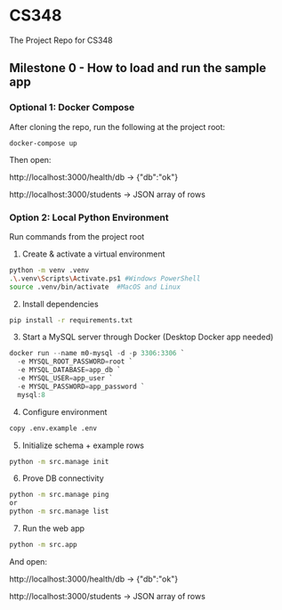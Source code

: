 # CS348
The Project Repo for CS348

## Milestone 0 - How to load and run the sample app

### Optional 1: Docker Compose

After cloning the repo, run the following at the project root:
```
docker-compose up
```

Then open:

http://localhost:3000/health/db
 → {"db":"ok"}

http://localhost:3000/students
 → JSON array of rows

### Option 2: Local Python Environment

Run commands from the project root

1) Create & activate a virtual environment
```bash
python -m venv .venv
.\.venv\Scripts\Activate.ps1 #Windows PowerShell
source .venv/bin/activate  #MacOS and Linux
```

2) Install dependencies
```bash
pip install -r requirements.txt
```

3) Start a MySQL server through Docker (Desktop Docker app needed)

```powershell
docker run --name m0-mysql -d -p 3306:3306 `
  -e MYSQL_ROOT_PASSWORD=root `
  -e MYSQL_DATABASE=app_db `
  -e MYSQL_USER=app_user `
  -e MYSQL_PASSWORD=app_password `
  mysql:8
```

4) Configure environment
```bash
copy .env.example .env
```

5) Initialize schema + example rows
```bash
python -m src.manage init
```

6) Prove DB connectivity 
```bash
python -m src.manage ping
or
python -m src.manage list
```

7) Run the web app
```bash
python -m src.app
```

And open:

http://localhost:3000/health/db
 → {"db":"ok"}

http://localhost:3000/students
 → JSON array of rows

